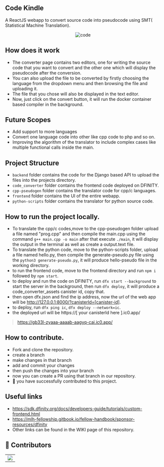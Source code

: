 ## Code Kindle

A ReactJS webapp to convert source code into pseudocode using SMT( Statistical Machine Translation).

<p align="center">
<img src="https://i.ibb.co/d6c1zfT/code.png" alt="code">
</p>

## How does it work

- The converter page contains two editors, one for writing the source code that you want to convert and the other one which will display the
pseudocode after the conversion.
- You can also upload the file to be converted by firstly choosing the language from the dropdown menu and then browsing the file and uploading it.
- The file that you chose will also be displayed in the text editor.
- Now, just click on the convert button, it will run the docker container based compiler in the background.

## Future Scopes
- Add support to more languages
- Convert one language code into other like cpp code to php and so on.
- Improving the algorithm of the translator to include complex cases like multiple functional calls inside the main.


## Project Structure
- `backend` folder contains the code for the Django based API to upload the files into the projects directory.
- `code_converter` folder contains the frontend code deployed on DFINITY.
- `cpp-pseudogen` folder contains the translator code for cpp/c languages.
- `frontend` folder contains the UI of the entire webapp.
- `python-scripts` folder contains the translator for python source code.

## How to run the project locally.
- To translate the cpp/c codes,move to the cpp-pseudogen folder upload a file named "prog.cpp" and then compile the main.cpp using the command
 `g++ main.cpp -o main` after that execute `./main`, it will display the output in the terminal as well as create a output.text file.
 - To translate the python code, move to the python-scripts folder, upload a file named hello.py, then compile the generate-pseudo.py file using the
   `python3 generate-pseudo.py`, it will produce hello-pseudo file in the working directory.
  - to run the frontend code, move to the frontend directory and run `npm i` followed by `npm start`.
 - to deploy and run the code on DFINITY, run `dfx start --background` to start the server in the background, then run `dfx deploy`, it will produce a      code_converter_assets canister id, copy that.
 - then open dfx.json and find the ip address, now the url of the web app will be http://127.0.0.1:8000/?canisterId=[canister-id].
 - to deploy, run `dfx ping ic`, `dfx deploy --network=ic`.
 - the deployed url will be https://[ your canisterId here ].ic0.app/
 > https://gb33l-zyaaa-aaaab-aagyq-cai.ic0.app/


 ## How to contribute.
 - Fork and clone the repository.
 - create a branch
 - make changes in that branch
 - add and commit your changes
 - then push the changes into your branch
 - now you can create a PR using that branch in our repository.
 - :tada: you have successfully contributed to this project.

## Useful links
- https://sdk.dfinity.org/docs/developers-guide/tutorials/custom-frontend.html
- https://mlh-fellowship.gitbook.io/fellow-handbook/sponsor-resources/dfinity
- Other links can be found in the WIKI page of this repository.

## 🌟 Contributors

<table>
	<tr>
		<td>
      <a href="https://github.com/Open-Sourced-Olaf/Code-Kindle/graphs/contributors">
        <img src="https://contrib.rocks/image?repo=Open-Sourced-Olaf/Code-Kindle" />
      </a>
		</td>
	</tr>
</table>

</div>
